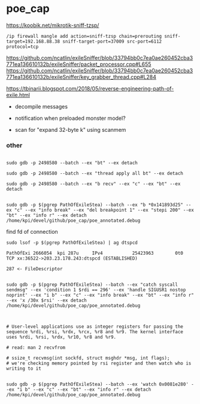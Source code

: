 # poe_cap


https://koobik.net/mikrotik-sniff-tzsp/

```
/ip firewall mangle add action=sniff-tzsp chain=prerouting sniff-target=192.168.88.38 sniff-target-port=37009 src-port=6112 protocol=tcp
```

https://github.com/ncatlin/exileSniffer/blob/33794bb0c7ea0ae260452cba3771ea136610132b/exileSniffer/packet_processor.cpp#L655
https://github.com/ncatlin/exileSniffer/blob/33794bb0c7ea0ae260452cba3771ea136610132b/exileSniffer/key_grabber_thread.cpp#L284

https://tbinarii.blogspot.com/2018/05/reverse-engineering-path-of-exile.html



* decompile messages
* notification when preloaded monster model?


* scan for "expand 32-byte k" using scanmem


### other


```

sudo gdb -p 2498580 --batch --ex "bt" --ex detach

sudo gdb -p 2498580 --batch --ex "thread apply all bt" --ex detach

sudo gdb -p 2498580 --batch --ex "b recv" --ex "c" --ex "bt" --ex detach


sudo gdb -p $(pgrep PathOfExileStea) --batch --ex "b *0x141893d25" --ex "c" --ex "info break" --ex "del breakpoint 1" --ex "stepi 200" --ex "bt" --ex "info r" --ex detach /home/kpi/devel/github/poe_cap/poe_annotated.debug
```


find fd of connection

```
sudo lsof -p $(pgrep PathOfExileStea) | ag dtspcd

PathOfExi 2666054  kpi 287u     IPv4           25423963        0t0       TCP xx:36522->203.23.178.243:dtspcd (ESTABLISHED)

287 <- FileDescriptor


sudo gdb -p $(pgrep PathOfExileStea) --batch --ex "catch syscall sendmsg" --ex 'condition 1 $rdi == 296' --ex 'handle SIGUSR1 nostop noprint' --ex "i b" --ex "c" --ex "info break" --ex "bt" --ex "info r" --ex 'x /30x $rsi' --ex detach /home/kpi/devel/github/poe_cap/poe_annotated.debug



# User-level applications use as integer registers for passing the sequence %rdi, %rsi, %rdx, %rcx, %r8 and %r9. The kernel interface uses %rdi, %rsi, %rdx, %r10, %r8 and %r9.

# read: man 2 recvfrom

# ssize_t recvmsg(int sockfd, struct msghdr *msg, int flags);
# we're checking memory pointed by rsi register and then watch who is writing to it


sudo gdb -p $(pgrep PathOfExileStea) --batch --ex 'watch 0x0081e280' --ex "i b" --ex "c" --ex "bt" --ex "info r" --ex detach /home/kpi/devel/github/poe_cap/poe_annotated.debug
```
